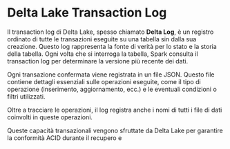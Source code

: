 # Delta Lake Transaction Log

Il transaction log di Delta Lake, spesso chiamato **Delta Log**, è un registro ordinato di tutte le transazioni eseguite su una tabella sin dalla sua creazione. Questo log rappresenta la fonte di verità per lo stato e la storia della tabella. Ogni volta che si interroga la tabella, Spark consulta il transaction log per determinare la versione più recente dei dati.

Ogni transazione confermata viene registrata in un file JSON. Questo file contiene dettagli essenziali sulle operazioni eseguite, come il tipo di operazione (inserimento, aggiornamento, ecc.) e le eventuali condizioni o filtri utilizzati.

Oltre a tracciare le operazioni, il log registra anche i nomi di tutti i file di dati coinvolti in queste operazioni.

Queste capacità transazionali vengono sfruttate da Delta Lake per garantire la conformità ACID durante il recupero e